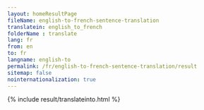 ```yaml
---
layout: homeResultPage
fileName: english-to-french-sentence-translation
translatein: english_to_french
folderName : translate
lang: fr
from: en
to: fr
langname: english-to
permalink: /fr/english-to-french-sentence-translation/result
sitemap: false
nointernationalization: true
---
```

{% include result/translateinto.html %}

<script src="/js/result/translation.js" data-foldername="{{page.folderName}}" data-lang="{{page.lang}}"></script>
